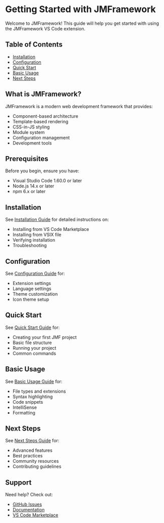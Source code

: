 # Getting Started with JMFramework

Welcome to JMFramework! This guide will help you get started with using the JMFramework VS Code extension.

## Table of Contents

- [Installation](./installation.md)
- [Configuration](./configuration.md)
- [Quick Start](./quick-start.md)
- [Basic Usage](./basic-usage.md)
- [Next Steps](./next-steps.md)

## What is JMFramework?

JMFramework is a modern web development framework that provides:
- Component-based architecture
- Template-based rendering
- CSS-in-JS styling
- Module system
- Configuration management
- Development tools

## Prerequisites

Before you begin, ensure you have:
- Visual Studio Code 1.60.0 or later
- Node.js 14.x or later
- npm 6.x or later

## Installation

See [Installation Guide](./installation.md) for detailed instructions on:
- Installing from VS Code Marketplace
- Installing from VSIX file
- Verifying installation
- Troubleshooting

## Configuration

See [Configuration Guide](./configuration.md) for:
- Extension settings
- Language settings
- Theme customization
- Icon theme setup

## Quick Start

See [Quick Start Guide](./quick-start.md) for:
- Creating your first JMF project
- Basic file structure
- Running your project
- Common commands

## Basic Usage

See [Basic Usage Guide](./basic-usage.md) for:
- File types and extensions
- Syntax highlighting
- Code snippets
- IntelliSense
- Formatting

## Next Steps

See [Next Steps Guide](./next-steps.md) for:
- Advanced features
- Best practices
- Community resources
- Contributing guidelines

## Support

Need help? Check out:
- [GitHub Issues](https://github.com/Nanaimo2013/jmframework-vscode/issues)
- [Documentation](../README.md)
- [VS Code Marketplace](https://marketplace.visualstudio.com/items?itemName=JMFramework.jmframework-vscode) 